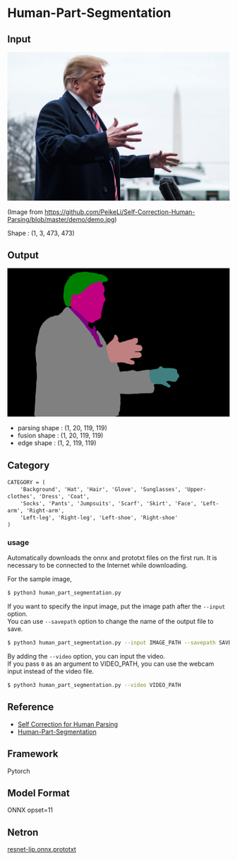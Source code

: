 # Human-Part-Segmentation

## Input

![Input](demo.jpg)

(Image from https://github.com/PeikeLi/Self-Correction-Human-Parsing/blob/master/demo/demo.jpg)

Shape : (1, 3, 473, 473)  

## Output

![Output](output.png)

- parsing shape : (1, 20, 119, 119)
- fusion shape : (1, 20, 119, 119)
- edge shape : (1, 2, 119, 119)

## Category

```
CATEGORY = (
    'Background', 'Hat', 'Hair', 'Glove', 'Sunglasses', 'Upper-clothes', 'Dress', 'Coat',
    'Socks', 'Pants', 'Jumpsuits', 'Scarf', 'Skirt', 'Face', 'Left-arm', 'Right-arm',
    'Left-leg', 'Right-leg', 'Left-shoe', 'Right-shoe'
)
```

### usage
Automatically downloads the onnx and prototxt files on the first run.
It is necessary to be connected to the Internet while downloading.

For the sample image,
``` bash
$ python3 human_part_segmentation.py
```

If you want to specify the input image, put the image path after the `--input` option.  
You can use `--savepath` option to change the name of the output file to save.
```bash
$ python3 human_part_segmentation.py --input IMAGE_PATH --savepath SAVE_IMAGE_PATH
```

By adding the `--video` option, you can input the video.   
If you pass `0` as an argument to VIDEO_PATH, you can use the webcam input instead of the video file.
```bash
$ python3 human_part_segmentation.py --video VIDEO_PATH
```

## Reference

- [Self Correction for Human Parsing](https://github.com/PeikeLi/Self-Correction-Human-Parsing)
- [Human-Part-Segmentation](https://github.com/mayankgrwl97/human-part-segmentation)

## Framework

Pytorch

## Model Format

ONNX opset=11

## Netron

[resnet-lip.onnx.prototxt](https://netron.app/?url=https://storage.googleapis.com/ailia-models/human_part_segmentation/resnet-lip.onnx.prototxt)
